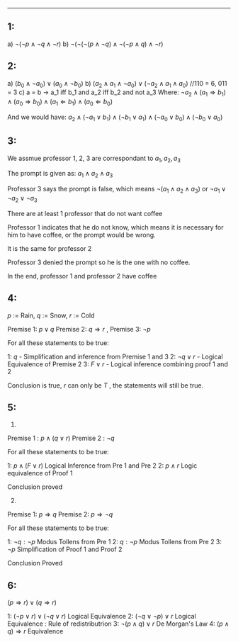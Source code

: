 -----
## 1:

a) $\neg(\neg p \land \neg q \land \neg r)$
b) $\neg(\neg(\neg(p \land \neg q)\land \neg(\neg p \land q) \land \neg r)$

## 2:

a) $(b_{0} \land \neg a_{0}) \lor (a_{0} \land \neg b_{0})$
b) $(a_{2} \land a_{1} \land \neg a_{0}) \lor (\neg a_{2} \land a_{1} \land a_{0})$    //110 = 6, 011 = 3
c) 
a = b -> a_1 iff b_1 and a_2 iff b_2 and not a_3
Where:
$\neg a_{2} \land (a_{1} \Rightarrow b_{1}) \land (a_{0}\Rightarrow b_{0}) \land (a_{1} \Leftarrow b_{1}) \land (a_{0} \Leftarrow b_{0})$

And we would have:
$a_{2} \land (\neg a_{1} \lor b_{1}) \land (\neg b_{1} \lor a_{1}) \land (\neg a_{0} \lor b_{0}) \land (\neg b_{0} \lor a_{0})$

## 3:

We assmue professor 1, 2, 3 are correspondant to $a_{1}, a_{2}, a_{3}$

The prompt is given as: $a_{1} \land a_{2} \land a_{3}$

Professor 3 says the prompt is false, which means $\neg (a_{1} \land a_{2} \land a_{3})$
or $\neg a_{1} \lor \neg a_{2} \lor \neg a_{3}$

There are at least 1 professor that do not want coffee

Professor 1 indicates that he do not know, which means it is necessary for him to have coffee, or the prompt would be wrong.

It is the same for professor 2

Professor 3 denied the prompt so he is the one with no coffee.

In the end, professor 1 and professor 2 have coffee

## 4:

$p$ := Rain, $q$ := Snow, $r$ := Cold

Premise 1:  $p \lor q$
Premise 2: $q \Rightarrow r$ , 
Premise 3: $\neg p$

For all these statements to be true: 

1: $q$               - Simplification and inference from Premise 1 and 3
2: $\neg q \lor r$    - Logical Equivalence of Premise 2
3: $F \lor r$      - Logical inference combining proof 1 and 2

Conclusion is true, $r$ can only be $T$ , the statements will still be true.

## 5:

1)
Premise 1 : $p \land (q \lor r)$
Premise 2 : $\neg q$

For all these statements to be true:

1: $p \land (F \lor r)$ Logical Inference from Pre 1 and Pre 2
2: $p \land r$             Logic equivalence of Proof 1

Conclusion proved 

2)
Premise 1: $p \Rightarrow q$
Premise 2: $p \Rightarrow \neg q$

For all these statements to be true:

1: $\neg q : \neg p$          Modus Tollens from  Pre 1
2: $q : \neg p$             Modus Tollens from Pre 2
3: $\neg p$                   Simplification of Proof 1 and Proof 2

Conclusion Proved 

## 6:

$(p \Rightarrow r) \lor (q \Rightarrow r)$

1: $(\neg p \lor r) \lor (\neg q \lor r)$        Logical Equivalence
2: $(\neg q \lor \neg p) \lor r$                   Logical Equivalence : Rule of redistributrion
3: $\neg(p \land q) \lor r$                      De Morgan's Law
4: $(p \land q) \Rightarrow r$                       Equivalence


